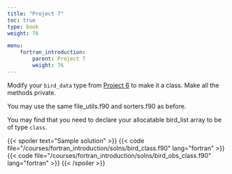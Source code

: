 ```yaml
---
title: "Project 7"
toc: true
type: book
weight: 76

menu:
    fortran_introduction:
        parent: Project 7
        weight: 76
---
```


Modify your `bird_data` type from [Project 6](/courses/fortran_introduction/project6) to make it a class.  Make all the methods private.  

You may use the same file_utils.f90 and sorters.f90 as before.  

You may find that you need to declare your allocatable bird_list array to be of type `class`.

{{< spoiler text="Sample solution" >}}
{{< code file="/courses/fortran_introduction/solns/bird_class.f90" lang="fortran" >}}
{{< code file="/courses/fortran_introduction/solns/bird_obs_class.f90" lang="fortran" >}}
{{< /spoiler >}}
